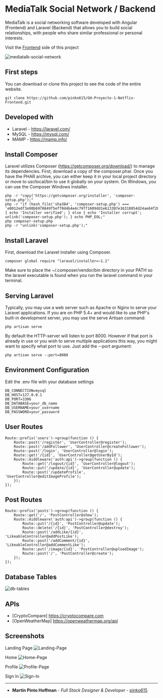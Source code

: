 # MediaTalk Social Network / Backend
MediaTalk is a social networking software developed with Angular (Frontend) and Laravel (Backend) that allows you to build social relationships, with people who share similar professional or personal interests.

Visit the [Frontend](https://github.com/pinko615) side of this project

![mediatalk-social-network](http://pink0.online/main-i.jpg)

## First steps
You can download or clone this project to see the code of the entire website.
```
git clone https://github.com/pinko615/GH-Proyecto-1-Netflix-Frontend.git
```

## Developed with
* Laravel - https://laravel.com/
* MySQL - https://mysql.com/
* MAMP - https://mamp.info/

## Install Composer
Laravel utilizes Composer (https://getcomposer.org/download/) to manage its dependencies. First, download a copy of the composer.phar. Once you have the PHAR archive, you can either keep it in your local project directory or move to usr/local/bin to use it globally on your system. On Windows, you can use the Composer Windows installer.
```
php -r "copy('https://getcomposer.org/installer', 'composer-setup.php');"
php -r "if (hash_file('sha384', 'composer-setup.php') === 'e0012edf3e80b6978849f5eff0d4b4e4c79ff1609dd1e613307e16318854d24ae64f26d17af3ef0bf7cfb710ca74755a') { echo 'Installer verified'; } else { echo 'Installer corrupt'; unlink('composer-setup.php'); } echo PHP_EOL;"
php composer-setup.php
php -r "unlink('composer-setup.php');"
```

## Install Laravel
First, download the Laravel installer using Composer.
```
composer global require "laravel/installer=~1.1"
```
Make sure to place the ~/.composer/vendor/bin directory in your PATH so the laravel executable is found when you run the laravel command in your terminal.

## Serving Laravel
Typically, you may use a web server such as Apache or Nginx to serve your Laravel applications. If you are on PHP 5.4+ and would like to use PHP's built-in development server, you may use the serve Artisan command:
```
php artisan serve
```
By default the HTTP-server will listen to port 8000. However if that port is already in use or you wish to serve multiple applications this way, you might want to specify what port to use. Just add the --port argument:
```
php artisan serve --port=8080
```

## Environment Configuration
Edit the .env file with your database settings
```
DB_CONNECTION=mysql
DB_HOST=127.0.0.1
DB_PORT=3306
DB_DATABASE=your_db_name
DB_USERNAME=your_username
DB_PASSWORD=your_password
```

## User Routes
```
Route::prefix('users')->group(function () {
    Route::post('/register', 'UserController@register');
    Route::post('/addFollower', 'UserController@createFollower');
    Route::post('/login', 'UserController@login');
    Route::get('/{id}', 'UserController@getUserById');
    Route::middleware('auth:api')->group(function () {
        Route::get('/logout/{id}', 'UserController@logout');
        Route::put('/update/{id}', 'UserController@update');
        Route::post('/updateProfile', 'UserController@editImageProfile');
    });
});
```

## Post Routes
```
Route::prefix('posts')->group(function () {
    Route::get('/', 'PostController@show');
    Route::middleware('auth:api')->group(function () {
        Route::put('/{id}', 'PostController@update');
        Route::delete('/{id}', 'PostController@destroy');
        Route::post('/addLike/{id}', 'LikeableController@addPostLike');
        Route::post('/addComment/{id}', 'LikeableController@addCommentLike');
        Route::put('/image/{id}', 'PostController@uploadImage');
        Route::post('/', 'PostController@create');
    });
});
```

## Database Tables
![db-tables](http://pink0.online/db1.jpg)

## APIs

* [CryptoCompare] https://cryptocompare.com
* [OpenWeatherMap] https://openweathermap.org/api


## Screenshots

Landing Page
![Landing-Page](http://pink0.online/landing-2.png)

Home
![Home-Page](http://pink0.online/profile-3.png)

Profile
![Profile-Page](http://pink0.online/profile-2.png)

Sign In
![Sign-In](http://pink0.online/login-2.png)

---
* **Martín Pinto Hoffman** - *Full Stack Designer & Developer* - [pinko615](https://github.com/pinko615)
